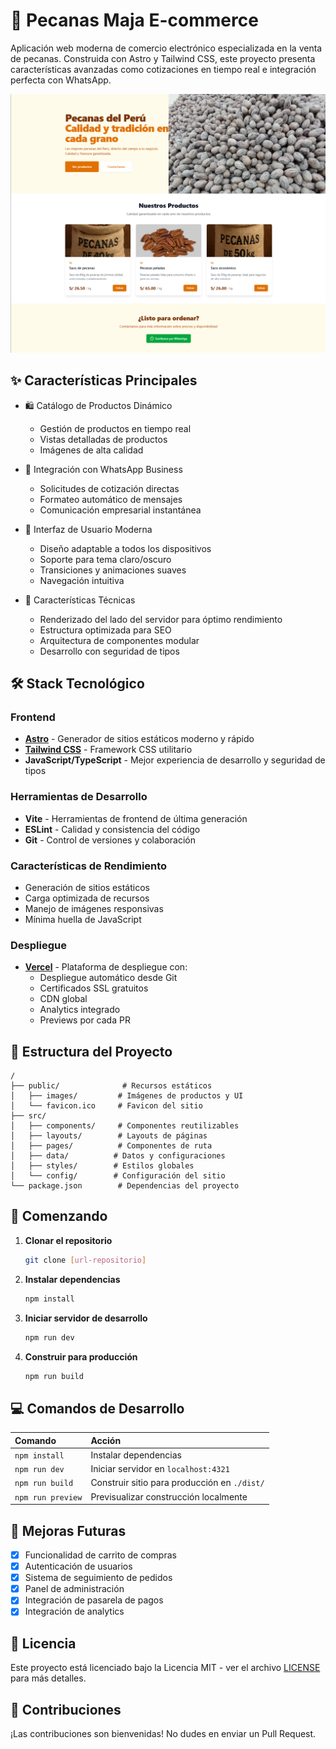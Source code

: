 # 🥜 Pecanas Maja E-commerce

Aplicación web moderna de comercio electrónico especializada en la venta de pecanas. Construida con Astro y Tailwind CSS, este proyecto presenta características avanzadas como cotizaciones en tiempo real e integración perfecta con WhatsApp.

![Vista previa del sitio](public/images/Screenshot_web.png)

## ✨ Características Principales

- 🛍️ Catálogo de Productos Dinámico 
  - Gestión de productos en tiempo real
  - Vistas detalladas de productos
  - Imágenes de alta calidad
  
- 💬 Integración con WhatsApp Business
  - Solicitudes de cotización directas
  - Formateo automático de mensajes
  - Comunicación empresarial instantánea
  
- 🎨 Interfaz de Usuario Moderna
  - Diseño adaptable a todos los dispositivos
  - Soporte para tema claro/oscuro
  - Transiciones y animaciones suaves
  - Navegación intuitiva
  
- 🔧 Características Técnicas
  - Renderizado del lado del servidor para óptimo rendimiento
  - Estructura optimizada para SEO
  - Arquitectura de componentes modular
  - Desarrollo con seguridad de tipos

## 🛠️ Stack Tecnológico

### Frontend
- **[Astro](https://astro.build/)** - Generador de sitios estáticos moderno y rápido
- **[Tailwind CSS](https://tailwindcss.com/)** - Framework CSS utilitario
- **JavaScript/TypeScript** - Mejor experiencia de desarrollo y seguridad de tipos

### Herramientas de Desarrollo
- **Vite** - Herramientas de frontend de última generación
- **ESLint** - Calidad y consistencia del código
- **Git** - Control de versiones y colaboración

### Características de Rendimiento
- Generación de sitios estáticos
- Carga optimizada de recursos
- Manejo de imágenes responsivas
- Mínima huella de JavaScript

### Despliegue
- **[Vercel](https://vercel.com/)** - Plataforma de despliegue con:
  - Despliegue automático desde Git
  - Certificados SSL gratuitos
  - CDN global
  - Analytics integrado
  - Previews por cada PR

## 📁 Estructura del Proyecto

```text
/
├── public/              # Recursos estáticos
│   ├── images/         # Imágenes de productos y UI
│   └── favicon.ico     # Favicon del sitio
├── src/
│   ├── components/     # Componentes reutilizables
│   ├── layouts/        # Layouts de páginas
│   ├── pages/          # Componentes de ruta
│   ├── data/          # Datos y configuraciones
│   ├── styles/        # Estilos globales
│   └── config/        # Configuración del sitio
└── package.json        # Dependencias del proyecto
```

## 🚀 Comenzando

1. **Clonar el repositorio**
   ```bash
   git clone [url-repositorio]
   ```

2. **Instalar dependencias**
   ```bash
   npm install
   ```

3. **Iniciar servidor de desarrollo**
   ```bash
   npm run dev
   ```

4. **Construir para producción**
   ```bash
   npm run build
   ```

## 💻 Comandos de Desarrollo

| Comando                   | Acción                                           |
| :------------------------ | :----------------------------------------------- |
| `npm install`             | Instalar dependencias                            |
| `npm run dev`             | Iniciar servidor en `localhost:4321`             |
| `npm run build`           | Construir sitio para producción en `./dist/`     |
| `npm run preview`         | Previsualizar construcción localmente            |

## 🌟 Mejoras Futuras

- [x] Funcionalidad de carrito de compras
- [x] Autenticación de usuarios
- [x] Sistema de seguimiento de pedidos
- [x] Panel de administración
- [x] Integración de pasarela de pagos
- [x] Integración de analytics

## 📄 Licencia

Este proyecto está licenciado bajo la Licencia MIT - ver el archivo [LICENSE](LICENSE) para más detalles.

## 🤝 Contribuciones

¡Las contribuciones son bienvenidas! No dudes en enviar un Pull Request.
